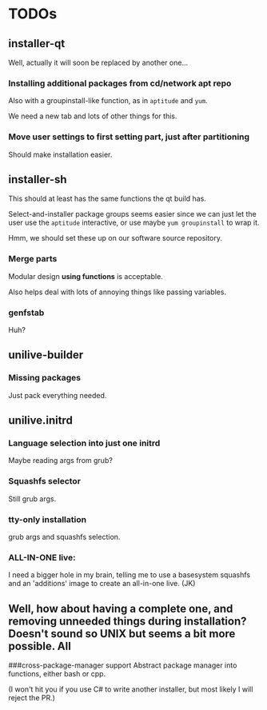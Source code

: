 TODOs
=====

installer-qt
----
Well, actually it will soon be replaced by another one...
### Installing additional packages from cd/network apt repo
Also with a groupinstall-like function, as in `aptitude` and `yum`.

We need a new tab and lots of other things for this.
### Move user settings to first setting part, just after partitioning
Should make installation easier.

installer-sh
----
This should at least has the same functions the qt build has.

Select-and-installer package groups seems easier
since we can just let the user use the `aptitude` interactive,
or use maybe `yum groupinstall` to wrap it.

Hmm, we should set these up on our software source repository.
### Merge parts
Modular design **using functions** is acceptable.

Also helps deal with lots of annoying things like passing variables.

### genfstab
Huh?

unilive-builder
----
### Missing packages
Just pack everything needed.

unilive.initrd
----
### Language selection into just one initrd
Maybe reading args from grub?

### Squashfs selector
Still grub args.

### tty-only installation
grub args and squashfs selection.

### ALL-IN-ONE live:
I need a bigger hole in my brain, telling me to use a basesystem squashfs and
an 'additions' image to create an all-in-one live. (JK)

Well, how about having a complete one, and removing unneeded things during installation?
Doesn't sound so UNIX but seems a bit more possible.
All
---
###cross-package-manager support
Abstract package manager into functions, either bash or cpp.

(I won't hit you if you use C# to write another installer,
but most likely I will reject the PR.)